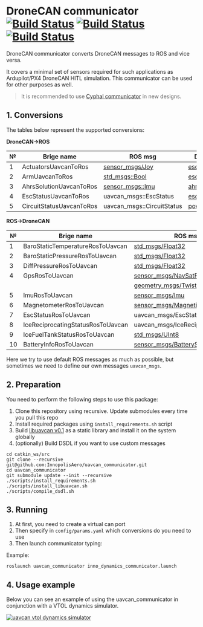 # DroneCAN communicator [![Build Status](https://build.ros.org/job/Ndev__uavcan_communicator__ubuntu_focal_amd64/badge/icon)](https://build.ros.org/job/Ndev__uavcan_communicator__ubuntu_focal_amd64/) [![Build Status](https://build.ros.org/job/Ndev_db__uavcan_communicator__debian_buster_amd64/badge/icon)](https://build.ros.org/job/Ndev_db__uavcan_communicator__debian_buster_amd64/) [![Build Status](https://build.ros.org/job/Mdev__uavcan_communicator__ubuntu_bionic_amd64/badge/icon)](https://build.ros.org/job/Mdev__uavcan_communicator__ubuntu_bionic_amd64/)

DroneCAN communicator converts DroneCAN messages to ROS and vice versa.

It covers a minimal set of sensors required for such applications as Ardupilot/PX4 DroneCAN HITL simulation. This communicator can be used for other purposes as well.

> It is recommended to use [Cyphal communicator](https://github.com/RaccoonlabDev/cyphal_communicator) in new designs.

## 1. Conversions

The tables below represent the supported conversions:

**DroneCAN->ROS**

| № | Brige name |ROS msg                               | DroneCAN msg                                     |
| - | ---------- | ------------------------------------ |----------------------------------------------- |
| 1 | ActuatorsUavcanToRos  | [sensor_msgs/Joy](https://docs.ros.org/en/api/sensor_msgs/html/msg/Joy.html)                       | [esc::RawCommand](https://legacy.uavcan.org/Specification/7._List_of_standard_data_types/#rawcommand)             |
| 2 | ArmUavcanToRos         | [std_msgs::Bool](http://docs.ros.org/en/noetic/api/std_msgs/html/msg/Bool.html)             | [esc::RawCommand](https://legacy.uavcan.org/Specification/7._List_of_standard_data_types/#rawcommand) |
| 3 | AhrsSolutionUavcanToRos | [sensor_msgs::Imu](http://docs.ros.org/en/melodic/api/sensor_msgs/html/msg/Imu.html)             | [ahrs::AhrsSolution](https://legacy.uavcan.org/Specification/7._List_of_standard_data_types/#solution) |
| 4 | EscStatusUavcanToRos | uavcan_msgs::EscStatus | [esc::Status](https://legacy.uavcan.org/Specification/7._List_of_standard_data_types/#status-2) |
| 5 | CircuitStatusUavcanToRos | uavcan_msgs::CircuitStatus | [power::CircuitStatus](https://legacy.uavcan.org/Specification/7._List_of_standard_data_types/#circuitstatus) |

**ROS->DroneCAN**

| № | Brige name | ROS msg                               | DroneCAN msg                                     |
| - | ---------- | ------------------------------------- |----------------------------------------------- |
| 1 | BaroStaticTemperatureRosToUavcan | [std_msgs/Float32](http://docs.ros.org/en/melodic/api/std_msgs/html/msg/Float32.html) | [air_data::StaticTemperature](https://dronecan.github.io/Specification/7._List_of_standard_data_types/#statictemperature) |
| 2 | BaroStaticPressureRosToUavcan | [std_msgs/Float32](http://docs.ros.org/en/melodic/api/std_msgs/html/msg/Float32.html) | [air_data::StaticPressure](https://legacy.uavcan.org/Specification/7._List_of_standard_data_types/#staticpressure)    |
| 3 | DiffPressureRosToUavcan | [std_msgs/Float32](http://docs.ros.org/en/melodic/api/std_msgs/html/msg/Float32.html) | [air_data::RawAirData](https://legacy.uavcan.org/Specification/7._List_of_standard_data_types/#rawairdata)        |
| 4 | GpsRosToUavcan | [sensor_msgs/NavSatFix](https://docs.ros.org/en/api/sensor_msgs/html/msg/NavSatFix.html) | [gnss::Fix](https://legacy.uavcan.org/Specification/7._List_of_standard_data_types/#fix)                   |
| | | [geometry_msgs/Twist](http://docs.ros.org/en/noetic/api/geometry_msgs/html/msg/Twist.html) | [gnss::Fix](https://legacy.uavcan.org/Specification/7._List_of_standard_data_types/#fix)                   |
| 5 | ImuRosToUavcan | [sensor_msgs/Imu](http://docs.ros.org/en/melodic/api/sensor_msgs/html/msg/Imu.html)                       | [ahrs::RawIMU](https://legacy.uavcan.org/Specification/7._List_of_standard_data_types/#rawimu)                |
| 6 | MagnetometerRosToUavcan | [sensor_msgs/MagneticField](http://docs.ros.org/en/melodic/api/sensor_msgs/html/msg/MagneticField.html)             | [ahrs::MagneticFieldStrength](https://legacy.uavcan.org/Specification/7._List_of_standard_data_types/#magneticfieldstrength) |
| 7 | EscStatusRosToUavcan | uavcan_msgs/EscStatus             | [esc::Status](https://legacy.uavcan.org/Specification/7._List_of_standard_data_types/#status-2) |
| 8 | IceReciprocatingStatusRosToUavcan | uavcan_msgs/IceReciprocatingStatus             | [ice::reciprocating::Status](https://legacy.uavcan.org/Specification/7._List_of_standard_data_types/#status-4) |
| 9 | IceFuelTankStatusRosToUavcan | [std_msgs/UInt8](http://docs.ros.org/en/melodic/api/std_msgs/html/msg/UInt8.html) | [ice::FuelTankStatus](https://legacy.uavcan.org/Specification/7._List_of_standard_data_types/#fueltankstatus) |
| 10 | BatteryInfoRosToUavcan | [sensor_msgs/BatteryState](http://docs.ros.org/en/melodic/api/sensor_msgs/html/msg/BatteryState.html)             | [power::BatteryInfo](https://legacy.uavcan.org/Specification/7._List_of_standard_data_types/#batteryinfo) |

Here we try to use default ROS messages as much as possible, but sometimes we need to define our own messages `uavcan_msgs`.

## 2. Preparation

You need to perform the following steps to use this package:

1. Clone this repository using recursive. Update submodules every time you pull this repo
2. Install required packages using `install_requirements.sh` script
3. Build [libuavcan v0.1](https://github.com/UAVCAN/libuavcan/tree/legacy-v0#using-in-a-gnulinux-application) as a static library and install it on the system globally
4. (optionally) Build DSDL if you want to use custom messages

```
cd catkin_ws/src
git clone --recursive git@github.com:InnopolisAero/uavcan_communicator.git
cd uavcan_communicator
git submodule update --init --recursive
./scripts/install_requirements.sh
./scripts/install_libuavcan.sh
./scripts/compile_dsdl.sh
```

## 3. Running

1. At first, you need to create a virtual can port
2. Then specify in `config/params.yaml` which conversions do you need to use
3. Then launch communicator typing:

Example:
```
roslaunch uavcan_communicator inno_dynamics_communicator.launch
```

## 4. Usage example

Below you can see an example of using the uavcan_communicator in conjunction with a VTOL dynamics simulator.

[![uavcan vtol dynamics simulator](https://img.youtube.com/vi/JmElAwgAoSc/0.jpg)](https://youtu.be/JmElAwgAoSc)